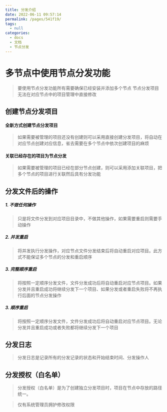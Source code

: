 ```yaml
---
title: 分发介绍
date: 2022-06-11 09:57:14
permalink: /pages/541f19/
tags: 
  - null
categories: 
  - docs
  - 文档
  - 节点分发
---
```

# 多节点中使用节点分发功能

> 要使用节点分发功能所有需要确保已经安装并添加多个节点
> 节点分发项目无法在对应节点中的项目管理中直接修改

## 创建节点分发项目

#### 全新方式创建节点分发项目

> 如果需要被管理的项目还没有创建则可以采用直接创建分发项目，将自动在对应节点创建对应信息，省去需要在多个节点中依次创建项目的麻烦

#### 关联已经存在的项目为节点分发

> 如果需要被管理的项目已经在部分节点创建，则可以采用添加关联项目，把多个节点的项目进行关联然后具有分发功能

## 分发文件后的操作

#####  1. 不做任何操作

> 只是将文件分发到对应项目目录中，不做其他操作，如果需要重启则需要手动操作

##### 2. 并发重启

> 将并发执行分发操作，对应节点文件分发结束后将自动重启对应项目。此方式不能保证多个节点的分发和重启顺序

##### 3. 完整顺序重启

> 将按照一定顺序分发文件，文件分发成功后将自动重启对应节点项目。如果分发并且重启成功将继续分发下一个项目、如果分发或者重启失败将不再执行后面的节点分发操作

##### 3. 顺序重启

> 将按照一定顺序分发文件，文件分发成功后将自动重启对应节点项目。无论分发并且重启成功或者失败都将继续分发下一个项目


##  分发日志

> 分发日志是记录所有的分发记录的状态和开始结束时间、分发操作人

## 分发授权（白名单）

> 分发授权（白名单）是为了创建独立分发项目时，项目在节点中存放的路径统一。

> 仅有系统管理员拥护修改权限
